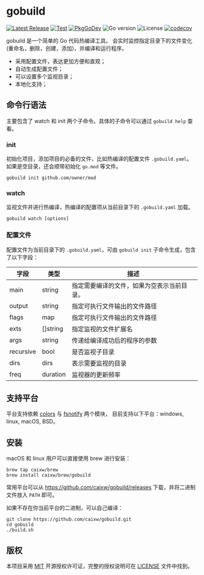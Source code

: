 # gobuild

[![Latest Release](https://img.shields.io/github/release/caixw/gobuild.svg?style=flat-square)](https://github.com/caixw/gobuild/releases/latest)
[![Test](https://github.com/caixw/gobuild/workflows/Test/badge.svg)](https://github.com/caixw/gobuild/actions?query=workflow%3ATest)
[![PkgGoDev](https://pkg.go.dev/badge/github.com/caixw/gobuild)](https://pkg.go.dev/github.com/caixw/gobuild)
![Go version](https://img.shields.io/github/go-mod/go-version/caixw/gobuild)
![License](https://img.shields.io/github/license/caixw/gobuild)
[![codecov](https://codecov.io/gh/caixw/gobuild/branch/master/graph/badge.svg)](https://codecov.io/gh/caixw/gobuild)

gobuild 是一个简单的 Go 代码热编译工具。
会实时监控指定目录下的文件变化(重命名，删除，创建，添加)，并编译和运行程序。

- 采用配置文件，表达更加方便和直观；
- 自动生成配置文件；
- 可以设置多个监视目录；
- 本地化支持；

## 命令行语法

主要包含了 watch 和 init 两个子命令。具体的子命令可以通过 `gobuild help` 查看。

### init

初始化项目，添加项目的必备的文件，比如热编译的配置文件 `.gobuild.yaml`。
如果是空目录，还会顺带初始化 `go.mod` 等文件。

```shell
gobuild init github.com/owner/mod
```

### watch

监视文件并进行热编译，热编译的配置项从当前目录下的 `.gobuild.yaml` 加载。

```shell
gobuild watch [options]
```

### 配置文件

配置文件为当前目录下的 `.gobuild.yaml`，可由 `gobuild init` 子命令生成，包含了以下字段：

 字段       | 类型         | 描述
------------|--------------|-------------------------------------
 main       | string       | 指定需要编译的文件，如果为空表示当前目录。
 output     | string       | 指定可执行文件输出的文件路径
 flags      | map          | 指定可执行文件输出的文件路径
 exts       | []string     | 指定监视的文件扩展名
 args       | string       | 传递给编译成功后的程序的参数
 recursive  | bool         | 是否监视子目录
 dirs       | dirs         | 表示需要监视的目录
 freq       | duration     | 监视器的更新频率

## 支持平台

平台支持依赖 [colors](https://github.com/issue9/term) 与 [fsnotify](https://github.com/fsnotify/fsnotify) 两个模块，
目前支持以下平台：windows, linux, macOS, BSD。

## 安装

macOS 和 linux 用户可以直接使用 brew 进行安装：

```shell
brew tap caixw/brew
brew install caixw/brew/gobuild
```

常用平台可以从 <https://github.com/caixw/gobuild/releases> 下载，并将二进制文件放入 `PATH` 即可。

如果不存在你当前平台的二进制，可以自己编译：

```shell
git clone https://github.com/caixw/gobuild.git
cd gobuild
./build.sh
```

## 版权

本项目采用 [MIT](https://opensource.org/licenses/MIT) 开源授权许可证，完整的授权说明可在 [LICENSE](LICENSE) 文件中找到。
